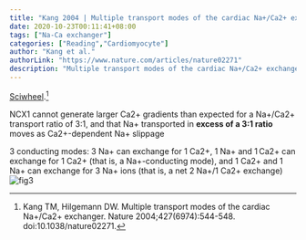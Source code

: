 ```yaml
---
title: "Kang 2004 | Multiple transport modes of the cardiac Na+/Ca2+ exchanger"
date: 2020-10-23T00:11:41+08:00
tags: ["Na-Ca exchanger"]
categories: ["Reading","Cardiomyocyte"]
author: "Kang et al."
authorLink: "https://www.nature.com/articles/nature02271"
description: "Multiple transport modes of the cardiac Na+/Ca2+ exchanger"
---
```


[Sciwheel](https://sciwheel.com/work/#/items/5949408).[^Kang2004]

<!--more-->

NCX1 cannot generate larger Ca2+ gradients than expected for a Na+/Ca2+ transport ratio of 3:1, and that Na+ transported in **excess of a 3:1 ratio** moves as Ca2+-dependent Na+ slippage

3 conducting modes: 3 Na+ can exchange for 1 Ca2+, 1 Na+ and 1 Ca2+ can exchange for 1 Ca2+ (that is, a Na+-conducting mode), and 1 Ca2+ and 1 Na+ can exchange for 3 Na+ ions (that is, a net 2 Na+/1 Ca2+ exchange)
![fig3](https://user-images.githubusercontent.com/40054455/86699578-e7f21d00-c042-11ea-93cf-2ce7594d3636.jpg)

[^Kang2004]: Kang TM, Hilgemann DW. Multiple transport modes of the cardiac Na+/Ca2+ exchanger. Nature 2004;427(6974):544-548. doi:10.1038/nature02271.
